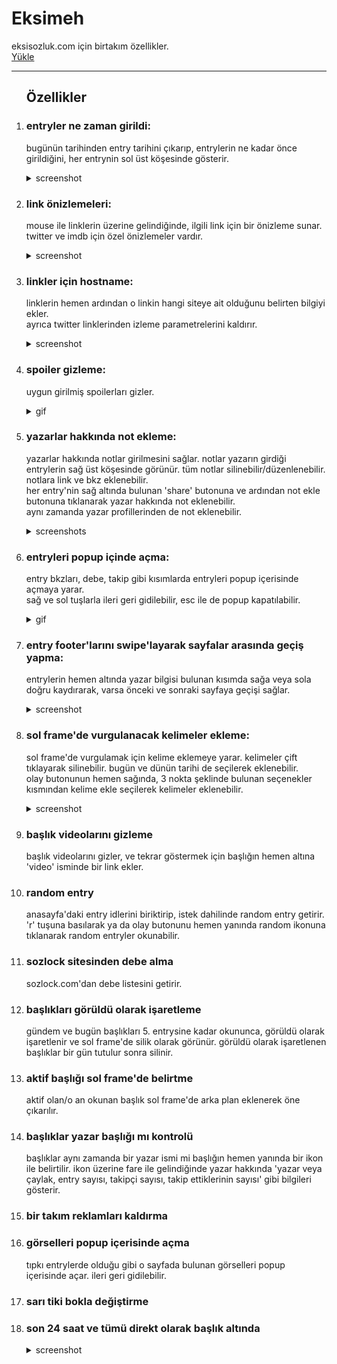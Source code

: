# Eksimeh
eksisozluk.com için birtakım özellikler.<br>
[Yükle](https://github.com/mortyobnoxious/Eksimeh/raw/main/eksimeh.user.js)

<hr>
<ol>
<h2>Özellikler</h2>
<li><h3>entryler ne zaman girildi:</h3></li>
  <p>
  bugünün tarihinden entry tarihini çıkarıp, entrylerin ne kadar önce girildiğini, her entrynin sol üst köşesinde gösterir.
  </p>
<details>
  <summary>screenshot</summary>
  <img src="https://user-images.githubusercontent.com/42044258/210153967-4dee2226-832d-4b2b-9795-6b414b150af4.png"/>
</details>

<li><h3>link önizlemeleri:</h3></li>
  <p>
  mouse ile linklerin üzerine gelindiğinde, ilgili link için bir önizleme sunar.<br>
  twitter ve imdb için özel önizlemeler vardır.
  </p>
<details>
  <summary>screenshot</summary>
  <img src="https://user-images.githubusercontent.com/42044258/210153021-8fb3c395-5d08-49ca-bdf7-0cc90d653562.png"/>
</details>

<li><h3>linkler için hostname:</h3></li>
  <p>
  linklerin hemen ardından o linkin hangi siteye ait olduğunu belirten bilgiyi ekler.<br/>
  ayrıca twitter linklerinden izleme parametrelerini kaldırır.
  </p>
<details>
  <summary>screenshot</summary>
  <img src="https://user-images.githubusercontent.com/42044258/210153535-9f2686c5-e3c3-4fbc-b596-2a2d2f8b0984.png"/>
</details>

<li><h3>spoiler gizleme:</h3></li>
  <p>
  uygun girilmiş spoilerları gizler.
  </p>
<details>
  <summary>gif</summary>
  <img src="https://user-images.githubusercontent.com/42044258/211959549-897174d3-083f-4303-b869-10fc4c339428.gif"/>
</details>

<li><h3>yazarlar hakkında not ekleme:</h3></li>
  <p>
  yazarlar hakkında notlar girilmesini sağlar. notlar yazarın girdiği entrylerin sağ üst köşesinde görünür. tüm notlar silinebilir/düzenlenebilir.<br/>
  notlara link ve bkz eklenebilir.<br/>
  her entry'nin sağ altında bulunan 'share' butonuna ve ardından not ekle butonuna tıklanarak yazar hakkında not eklenebilir.<br/>
  aynı zamanda yazar profillerinden de not eklenebilir.
  </p>
<details>
  <summary>screenshots</summary>
  <img src="https://user-images.githubusercontent.com/42044258/211959702-aec2b4a1-c41a-4799-acae-35b08ceca2f0.png"/>
  <img src="https://user-images.githubusercontent.com/42044258/211959794-9618b6c0-210c-4b8f-b52c-09b46b6835a7.png"/>
</details>

<li><h3>entryleri popup içinde açma:</h3></li>
  <p>
  entry bkzları, debe, takip gibi kısımlarda entryleri popup içerisinde açmaya yarar.<br/>
  sağ ve sol tuşlarla ileri geri gidilebilir, esc ile de popup kapatılabilir. 
  </p>
<details>
  <summary>gif</summary>
  <img src="https://user-images.githubusercontent.com/42044258/212936286-9528c591-2415-456f-8ae4-00af4fc5eb1f.gif"/>
</details>

<li><h3>entry footer'larını swipe'layarak sayfalar arasında geçiş yapma:</h3></li>
  <p>
  entrylerin hemen altında yazar bilgisi bulunan kısımda sağa veya sola doğru kaydırarak, varsa önceki ve sonraki sayfaya geçişi sağlar.
  </p>
<details>
  <summary>screenshot</summary>
  <img src="https://user-images.githubusercontent.com/42044258/212937504-a118747c-1a53-49fc-aa62-2b7b3279becc.png"/>
</details>

<li><h3>sol frame'de vurgulanacak kelimeler ekleme:</h3></li>
  <p>
  sol frame'de vurgulamak için kelime eklemeye yarar. kelimeler çift tıklayarak silinebilir. bugün ve dünün tarihi de seçilerek eklenebilir.<br/>
  olay butonunun hemen sağında, 3 nokta şeklinde bulunan seçenekler kısmından kelime ekle seçilerek kelimeler eklenebilir.
  </p>
<details>
  <summary>screenshot</summary>
  <img src="https://user-images.githubusercontent.com/42044258/213500273-ded77128-b423-4ae0-baf5-42d1d235c021.png"/>
  
</details>

<li><h3>başlık videolarını gizleme</h3></li>
  <p>
  başlık videolarını gizler, ve tekrar göstermek için başlığın hemen altına 'video' isminde bir link ekler.
  </p>

<li><h3>random entry</h3></li>
<p>
anasayfa'daki entry idlerini biriktirip, istek dahilinde random entry getirir.<br/>
'r' tuşuna basılarak ya da olay butonunu hemen yanında random ikonuna tıklanarak random entryler okunabilir.
</p>

<li><h3>sozlock sitesinden debe alma</h3></li>
<p>
sozlock.com'dan debe listesini getirir.
</p>

<li><h3>başlıkları görüldü olarak işaretleme</h3></li>
<p>
gündem ve bugün başlıkları 5. entrysine kadar okununca, görüldü olarak işaretlenir ve sol frame'de silik olarak görünür. görüldü olarak işaretlenen başlıklar bir gün tutulur sonra silinir.
</p>

<li><h3>aktif başlığı sol frame'de belirtme</h3></li>
<p>
aktif olan/o an okunan başlık sol frame'de arka plan eklenerek öne çıkarılır.
</p>

<li><h3>başlıklar yazar başlığı mı kontrolü</h3></li>
<p>
başlıklar aynı zamanda bir yazar ismi mi başlığın hemen yanında bir ikon ile belirtilir.
ikon üzerine fare ile gelindiğinde yazar hakkında 'yazar veya çaylak, entry sayısı, takipçi sayısı, takip ettiklerinin sayısı' gibi bilgileri gösterir.
</p>

<li><h3>bir takım reklamları kaldırma</h3></li>

<li><h3>görselleri popup içerisinde açma</h3></li>
<p>
tıpkı entrylerde olduğu gibi o sayfada bulunan görselleri popup içerisinde açar. ileri geri gidilebilir.
</p>

<li><h3>sarı tiki bokla değiştirme</h3></li>

<li><h3>son 24 saat ve tümü direkt olarak başlık altında</h3></li>
<details>
  <summary>screenshot</summary>
  <img src="https://user-images.githubusercontent.com/42044258/242912718-e55d0159-62f7-4954-b53c-1c464058a011.png"/>
</details>
  
<ol>
